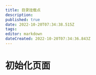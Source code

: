 ```yaml
---
title: 目录挂载点
description: 
published: true
date: 2022-10-20T07:34:38.515Z
tags: 
editor: markdown
dateCreated: 2022-10-20T07:34:36.843Z
---
```


# 初始化页面